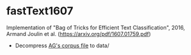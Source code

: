 # fastText1607
Implementation of "Bag of Tricks for Efficient Text Classification", 2016, Armand Joulin et al. (https://arxiv.org/pdf/1607.01759.pdf)

* Decompress [AG's corpus file](http://www.di.unipi.it/~gulli/newsspace200.xml.bz) to data/